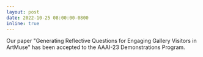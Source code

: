 ```yaml
---
layout: post
date: 2022-10-25 08:00:00-0800
inline: true
---
```


Our paper "Generating Reflective Questions for Engaging Gallery Visitors in ArtMuse" has been accepted to the AAAI-23 Demonstrations Program.
